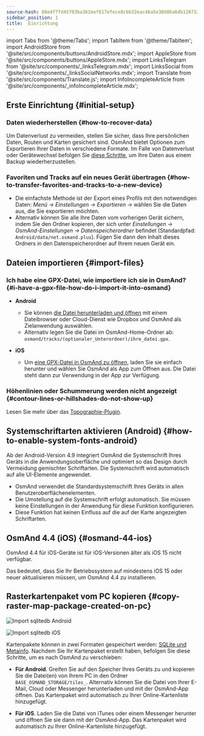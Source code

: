 ```yaml
---
source-hash: 88e4f7fd45f03ba362eef617efece8cbb32eac46a5e30d86a6db12675354fa56
sidebar_position: 1
title:  Einrichtung
---
```

import Tabs from '@theme/Tabs';
import TabItem from '@theme/TabItem';
import AndroidStore from '@site/src/components/buttons/AndroidStore.mdx';
import AppleStore from '@site/src/components/buttons/AppleStore.mdx';
import LinksTelegram from '@site/src/components/_linksTelegram.mdx';
import LinksSocial from '@site/src/components/_linksSocialNetworks.mdx';
import Translate from '@site/src/components/Translate.js';
import InfoIncompleteArticle from '@site/src/components/_infoIncompleteArticle.mdx';



## Erste Einrichtung {#initial-setup}

### Daten wiederherstellen {#how-to-recover-data}

Um Datenverlust zu vermeiden, stellen Sie sicher, dass Ihre persönlichen Daten, Routen und Karten gesichert sind. OsmAnd bietet Optionen zum Exportieren Ihrer Daten in verschiedene Formate. Im Falle von Datenverlust oder Gerätewechsel befolgen Sie [diese Schritte](https://osmand.net/docs/user/personal/import-export/#preventing-data-loss), um Ihre Daten aus einem Backup wiederherzustellen.


### Favoriten und Tracks auf ein neues Gerät übertragen {#how-to-transfer-favorites-and-tracks-to-a-new-device}

- Die einfachste Methode ist der Export eines Profils mit den notwendigen Daten: *Menü → Einstellungen → Exportieren →* wählen Sie die Daten aus, die Sie exportieren möchten.
- Alternativ können Sie alle Ihre Daten vom vorherigen Gerät sichern, indem Sie den Ordner kopieren, der sich unter *Einstellungen → OsmAnd-Einstellungen → Datenspeicherordner* befindet (Standardpfad: `Android/data/net.osmand.plus`). Fügen Sie dann den Inhalt dieses Ordners in den Datenspeicherordner auf Ihrem neuen Gerät ein.


## Dateien importieren {#import-files}

### Ich habe eine GPX-Datei, wie importiere ich sie in OsmAnd? {#i-have-a-gpx-file-how-do-i-import-it-into-osmand}

- **Android**
    - Sie können [die Datei herunterladen und öffnen](../navigation/setup/gpx-navigation.md) mit einem Dateibrowser oder Cloud-Dienst wie Dropbox und OsmAnd als Zielanwendung auswählen.
    - Alternativ legen Sie die Datei im OsmAnd-Home-Ordner ab: `osmand/tracks/(optionaler_Unterordner)/ihre_datei.gpx`.

- **iOS**
    - Um [eine GPX-Datei in OsmAnd zu öffnen](../navigation/setup/gpx-navigation.md), laden Sie sie einfach herunter und wählen Sie OsmAnd als App zum Öffnen aus. Die Datei steht dann zur Verwendung in der App zur Verfügung.

### Höhenlinien oder Schummerung werden nicht angezeigt {#contour-lines-or-hillshades-do-not-show-up}

Lesen Sie mehr über das [Topographie-Plugin](../plugins/topography.md).


## Systemschriftarten aktivieren (Android) {#how-to-enable-system-fonts-android}

Ab der Android-Version 4.9 integriert OsmAnd die Systemschrift Ihres Geräts in die Anwendungsoberfläche und optimiert so das Design durch Vermeidung gemischter Schriftarten. Die Systemschrift wird automatisch auf alle UI-Elemente angewendet.

- OsmAnd verwendet die Standardsystemschrift Ihres Geräts in allen Benutzeroberflächenelementen.
- Die Umstellung auf die Systemschrift erfolgt automatisch. Sie müssen keine Einstellungen in der Anwendung für diese Funktion konfigurieren.
- Diese Funktion hat keinen Einfluss auf die auf der Karte angezeigten Schriftarten.


## OsmAnd 4.4 (iOS) {#osmand-44-ios}

OsmAnd 4.4 für iOS-Geräte ist für iOS-Versionen älter als iOS 15 nicht verfügbar.

Das bedeutet, dass Sie Ihr Betriebssystem auf mindestens iOS 15 oder neuer aktualisieren müssen, um OsmAnd 4.4 zu installieren.


<!--
## Storage on an SD card (Android) {#storage-on-an-sd-card-android}

:::note
When you *turn on a USB drive to share files* with a computer or disconnect the SD card through system settings, the external drive is disconnected from the device and all applications running on the external drive are **immediately terminated**. You can [read more here](https://developer.android.com/guide/topics/data/install-location).
:::

### To move the OsmAnd home (maps) folder to an external SD card: {#to-move-the-osmand-home-maps-folder-to-an-external-sd-card}

-   Go to *Settings (on the start screen) →  OsmAnd Settings → Data storage folder*
-   Change the value to a path pointing to the external SD card, on many
    Android systems may contain `/storage/extSdCard` or similar.
    Please note that some versions of Android strictly limit your choice
    of which path will be write-accessible for apps.
-   You are then asked if the contents of the OsmAnd data folder should be moved from
    internal memory to the external SD card.
    You may also perform this manually using a built-in file manager app on the device or via
    connecting the device to a computer as external storage and performing the move from there.


### How do I use my SD card with OsmAnd under Android 4.4+ and 5 {#how-do-i-use-my-sd-card-with-osmand-under-android-44-and-5}

If you update your Android to version 4.4.x, you will experience a known
Android issue with the `WRITE_EXTERNAL_STORAGE` permission: Android has
changed the rules so that from now on no application can write to the
external SD card anywhere outside its new standard folder
`Android/data/[PACKAGE-NAME]`. If OsmAnd was installed before updating
your device to Android 4.4.x, it will continue to work (read-only) with
the old, non-standard osmand folder, but won't be able to update any map
and other files there.

Solutions:

-   Move OsmAnd's data folder osmand to the internal storage. \
     **Drawback:** Internal storage can be rather small.
-   Move OsmAnd's data folder osmand into its standard SD folder, \
    for OsmAnd+ : `(extSdCard)/Android/data/net.osmand.plus/files` \
    for OsmAnd : `(extSdCard)/Android/data/net.osmand/files` \
     **Caution:** Whenever you uninstall OsmAnd now, all your data will
    be erased as well! (Unless you unmount your SD card, or rename the
    net.osmand(.plus) folder before de-installation.)

If you manually want to perform the necessary copies/moves, either use a
PC to perform this action on the SD card, or on the device itself use
the file manager tool **which came pre-installed with your Android**
(only these methods will have the necessary write permission). All copy operations
may also be invoked in OsmAnd itself via `Menu/Settings/General/Data
storage folder` but the copy operations may take a long time or result in
errors (e.g. if the SD card is too full).
-->


## Rasterkartenpaket vom PC kopieren {#copy-raster-map-package-created-on-pc}

<Tabs groupId="operating-systems">

<TabItem value="android" label="Android">

![Import sqlitedb Android](@site/static/img/plugins/online-maps/import-sqlitedb-android.png)

</TabItem>

<TabItem value="ios" label="iOS">

![Import sqlitedb iOS](@site/static/img/plugins/online-maps/import-sqlitedb-ios.png)  

</TabItem>

</Tabs>

Kartenpakete können in zwei Formaten gespeichert werden: [SQLite und Metainfo](https://osmand.net/docs/user/map/raster-maps). Nachdem Sie Ihr Kartenpaket erstellt haben, befolgen Sie diese Schritte, um es nach OsmAnd zu verschieben:

- **Für Android**. Greifen Sie auf den Speicher Ihres Geräts zu und kopieren Sie die Datei(en) von Ihrem PC in den Ordner `BASE_OSMAND_STORAGE/tiles_`. Alternativ können Sie die Datei von Ihrer E-Mail, Cloud oder Messenger herunterladen und mit der OsmAnd-App öffnen. Das Kartenpaket wird automatisch zu Ihrer Online-Kartenliste hinzugefügt.

- **Für iOS**. Laden Sie die Datei von iTunes oder einem Messenger herunter und öffnen Sie sie dann mit der OsmAnd-App. Das Kartenpaket wird automatisch zu Ihrer Online-Kartenliste hinzugefügt.